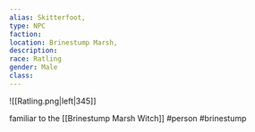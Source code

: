 ```yaml
---
alias: Skitterfoot,
type: NPC
faction: 
location: Brinestump Marsh,  
description:  
race: Ratling
gender: Male 
class: 
---
```


![[Ratling.png|left|345]]

familiar to the [[Brinestump Marsh Witch]]
#person #brinestump 